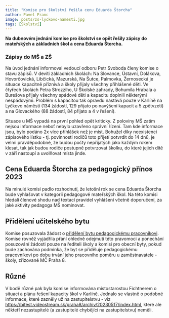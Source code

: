 ```yaml
---
title: "Komise pro školství řešila cenu Eduarda Štorcha"
author: Pavel Franc
image: posts/zs-lyckovo-namesti.jpg
tags: [Školství]
---
```


**Na dubnovém jednání komise pro školství se opět řešily zápisy do mateřských a základních škol a cena Eduarda Štorcha.**

### Zápisy do MŠ a ZŠ
Na úvod jednání informoval vedoucí odboru Petr Svoboda členy komise o stavu zápisů. V devíti základních školách: Na Slovance, Ústavní, Dolákova, Hovorčovická, Libčická, Mazurská, Na Šutce, Palmovka, Žernosecká je situace kapacitně příznivá a školy přijaly všechny přihlášené děti. Ve čtyřech školách Petra Strozziho, U Školské zahrady, Bohumila Hrabala a Burešova přijaly všechny spádové děti a kapacitu doplnili některými nespádovými. Problém s kapacitou tak opravdu nastává pouze v Karlíně na Lyčkovo náměstí (134 žádostí, 129 přijato po navýšení kapacit a 5 zpětvzetí) a na Glovackého (88 žádostí, 84 přijato a 4 v řešení).

Situace u MŠ vypadá na první pohled opět kriticky. Z poloviny MŠ zatím nejsou informace neboť nebylo uzavřeno správní řízení. Tam kde informace jsou, bylo podáno 2x více přihlášek než je míst. Bohužel díky neexistenci zápisového lístku - tj. povinnosti rodičů toto přijetí potvrdit do 14 dnů, je velmi pravděpodobné, že budou počty nepřijatých jako každým rokem klesat, tak jak budou rodiče postupně potvrzovat školku, do které jejich dítě v září nastoupí a uvolňovat místa jinde.

## Cena Eduarda Štorcha za pedagogický přínos 2023
Na minulé komisi padlo rozhodnutí, že letošní rok se cena Eduarda Štorcha bude vyhlašovat v kategorii pedagogové mateřských škol. Na této komisi hledali členové shodu nad textací pravidel vyhlášení včetně doporučení, za jaké aktivity pedagoga MŠ nominovat.

## Přidělení učitelského bytu
Komise posuzovala žádost o [přidělení bytu pedagogickému pracovníkovi](https://www.praha8.cz/prideleni-obecniho-bytu-pracovnici-ms-a-zs-mc-praha-8.html).
Komise rovněž vyjádřila přání ohledně odejmutí této pravomoci a ponechání posuzování žádosti pouze na řediteli školy a komisi pro obecní byty, pokud bude zachována podmínka, že byt se přiděluje pedagogickému pracovníkovi po dobu trvání jeho pracovního poměru u zaměstnavatele - školy, zřizované MČ Praha 8.

## Různé
V bodě různé pak byla komise informována místostarostou Fichtnerem o situaci a plánu řešení kapacity škol v Karlíně. Jednalo se vlastně o podobné informace, které zazněly už na zastupitelstvu - viz https://bitest.videostream.sk/praha8/archiv/20230517/index.html, které ale někteří nezastupitelé (a zastupitelé chybějící na zastupitelstvu) neměli.
